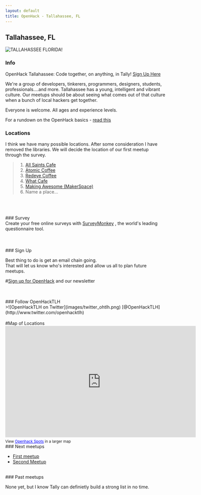 ```yaml
---
layout: default
title: OpenHack - Tallahassee, FL
---
```


## Tallahassee, FL

![TALLAHASSEE FLORIDA!](http://www.talgov.com/Uploads/Public/sldr_pln_wayfinding.png)

### Info
OpenHack Tallahassee: Code together, on anything, in Tally! [Sign Up Here](http://cuttlesoft.us2.list-manage1.com/subscribe?u=0a9c4e6d98c40fc427b9fcf80&id=9edcb2c6c8)

We're a group of developers, tinkerers, programmers, designers, students, professionals....and more. Tallahassee has a young, intelligent and vibrant culture.
Our meetups should be about seeing what comes out of that culture when a bunch of local hackers get together.

Everyone is welcome. All ages and experience levels.


For a rundown on the OpenHack basics - [read this](/#the_basics)



### Locations
I think we have many possible locations. After some consideration I have removed the libraries. We will decide the location of our first meetup through the survey.
>
>1. [All Saints Cafe](http://www.allsaintscafe.com/)
>2. [Atomic Coffee](http://atomiccoffee.org/)
>3. [Redeye Coffee](http://re3eye.com/)
>4. [What Cafe](http://whatcafe.com/)
>5. [Making Awesome (MakerSpace)](http://makingawesome.org/)
>6. Name a place...

<br />
<br />
<br />
### Survey

<div id="surveyMonkeyInfo"><div><script src="http://www.surveymonkey.com/jsEmbed.aspx?sm=joiNLbVHh_2fxmCCLiNe87LA_3d_3d"> </script></div>Create your free online surveys with <a href="http://www.surveymonkey.com/">SurveyMonkey</a> , the world's leading questionnaire tool.</div>

<br />
<br />
<br />
### Sign Up

Best thing to do is get an email chain going. <br />That will let us know who's interested and allow us all to plan future meetups. <br />

#[Sign up for OpenHack](http://cuttlesoft.us2.list-manage1.com/subscribe?u=0a9c4e6d98c40fc427b9fcf80&id=9edcb2c6c8) and our newsletter

     
<br />
<br />
### Follow OpenHackTLH

<br />
>![OpenHackTLH on Twitter](images/twitter_ohtlh.png)   [@OpenHackTLH](http://www.twitter.com/openhacktlh)


<br />
<br />
#Map of Locations

<iframe width="600" height="350" frameborder="0" scrolling="no" marginheight="0" marginwidth="0" src="https://maps.google.com/maps/ms?hl=en&amp;gl=us&amp;ie=UTF8&amp;oe=UTF8&amp;msa=0&amp;msid=214472835361693166202.0004d9526fb390263a907&amp;t=m&amp;ll=30.449858,-84.285736&amp;spn=0.103589,0.205994&amp;z=12&amp;output=embed"></iframe><br /><small>View <a href="https://maps.google.com/maps/ms?hl=en&amp;gl=us&amp;ie=UTF8&amp;oe=UTF8&amp;msa=0&amp;msid=214472835361693166202.0004d9526fb390263a907&amp;t=m&amp;ll=30.449858,-84.285736&amp;spn=0.103589,0.205994&amp;z=12&amp;source=embed" style="color:#0000FF;text-align:left">Openhack Spots</a> in a larger map</small>


<br />
### Next meetups

* [First meetup](http://)
* [Second Meetup](http://)

<br />
### Past meetups

None yet, but I know Tally can definietly build a strong list in no time.
